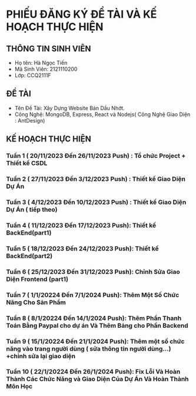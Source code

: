# PHIẾU ĐĂNG KÝ ĐỀ TÀI VÀ KẾ HOẠCH THỰC HIỆN 
## THÔNG TIN SINH VIÊN
  - Họ tên: Hà Ngọc Tiến 
  - Mã Sinh Viên: 2121110200
  - Lớp: CCQ2111F
## ĐỀ TÀI
  - Tên Đề Tài: Xây Dựng Website Bán Dầu Nhớt.
  - Công Nghệ: MongoDB, Express, React và Nodejs( Công Nghệ Giao Diện : AntDesign)
## KẾ HOẠCH THỰC HIỆN 
### Tuần 1 ( 20/11/2023 Đến 26/11/2023 Push) : Tổ chức Project + Thiết kế CSDL
### Tuần 2 ( 27/11/2023 Đến 3/12/2023 Push) : Thiết kế Giao Diện Dự Án 
### Tuần 3 ( 4/12/2023 Đến 10/12/2023 Push) : Thiết kế Giao Diện Dự Án ( tiếp theo)
### Tuần 4 ( 11/12/2023 Đến 17/12/2023 Push): Thiết kế BackEnd(part1)
### Tuần 5 ( 18/12/2023 Đến 24/12/2023 Push): Thiết kế BackEnd(part2)
### Tuần 6 ( 25/12/2023 Đến 31/12/2023 Push): Chỉnh Sửa Giao Diện Frontend (part1)
### Tuần 7 ( 1/1/20224 Đến 7/1/2024 Push): Thêm Một Số Chức Năng Cho Sản Phẩm
### Tuần 8 ( 8/1/20224 Đến 14/1/2024 Push): Thêm Phần Thanh Toán Bằng Paypal cho dự án Và Thêm Bảng cho Phần Backend
### Tuần 9 ( 15/1/20224 Đến 21/1/2024 Push): Thêm một số chức năng vào trang người dùng ( sửa thông tin người dùng...) +chỉnh sửa lại giao diện 
### Tuần 10 ( 22/1/20224 Đến 26/1/2024 Push): Fix Lỗi Và Hoàn Thành Các Chức Năng và Giao Diện Của Dự Án Và Hoàn Thành Môn Học

